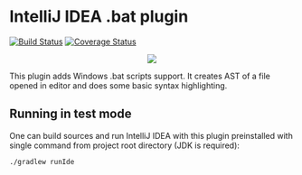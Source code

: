# IntelliJ IDEA .bat plugin

[![Build Status](https://travis-ci.org/Ivan-Veselov/intellij-batch.svg?branch=master)](https://travis-ci.org/Ivan-Veselov/intellij-batch)
[![Coverage Status](https://coveralls.io/repos/github/Ivan-Veselov/intellij-batch/badge.svg?branch=master)](https://coveralls.io/github/Ivan-Veselov/intellij-batch?branch=master)

<p align="center">
  <img src="https://github.com/Ivan-Veselov/intellij-batch/wiki/images/demo.gif">
</p>

This plugin adds Windows .bat scripts support. It creates AST of a file opened in editor and does some basic syntax highlighting.

## Running in test mode

One can build sources and run IntelliJ IDEA with this plugin preinstalled with single command from project root directory (JDK is required):

```
./gradlew runIde
```
